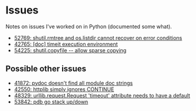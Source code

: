 # Issues

Notes on issues I've worked on in Python (documented some what).

- [52769: shutil.rmtree and os.listdir cannot recover on error conditions](52769/readme.md)
- [42765: [doc] timeit execution environment](42765/readme.md)
- [54225: shutil.copyfile -- allow sparse copying](54225/readme.md)

## Possible other issues

- [41872: pydoc doesn't find all module doc strings](https://github.com/python/cpython/issues/41872)
- [42550: httplib simply ignores CONTINUE](https://github.com/python/cpython/issues/42550A)
- [48329: urllib.request.Request 'timeout' attribute needs to have a default](https://github.com/python/cpython/issues/48329)
- [53842: pdb go stack up/down](https://github.com/python/cpython/issues/53842)
